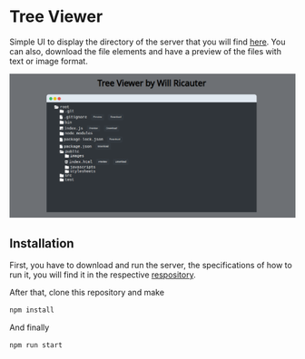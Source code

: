 # Tree Viewer

Simple UI to display the directory of the server that you will find [here](https://github.com/JwRicauter/tree-viewer-server). You can also, download the file elements and have a preview of the files with text or image format.

![alt text](https://github.com/JwRicauter/tree-viewer-client/blob/master/public/image-github.png?raw=true)


## Installation

First, you have to download and run the server, the specifications of how to run it, you will find it in the respective [respository](https://github.com/JwRicauter/tree-viewer-server).

After that, clone this repository and make

```bash
npm install
```
And finally

```bash
npm run start
```
